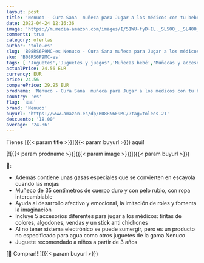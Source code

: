 ```yaml
---
layout: post
title: 'Nenuco - Cura Sana  muñeca para Jugar a los médicos con tu bebé  con tiritas de Colores y el Kit médico para Curar a la muñeca  Juguete indicado para niños y niñas de 3 años  Famosa  700016256 '
date: 2022-04-24 12:16:36
image: 'https://m.media-amazon.com/images/I/51WU-fyD+IL._SL500_._SL400_.jpg'
comments: true
category: ofertas
author: 'tole.es'
slug: 'B08RS6F9MC-es Nenuco - Cura Sana muñeca para Jugar a los médicos con tu...'
sku: 'B08RS6F9MC-es'
tags: [ 'Juguetes','Juguetes y juegos','Muñecas bebé','Muñecas y accesorios','bebé','nenuco','🇪🇸', ]
actualPrice: 24.56 EUR
currency: EUR
price: 24.56
comparePrice: 29.95 EUR
prodname: 'Nenuco - Cura Sana  muñeca para Jugar a los médicos con tu bebé  con tiritas de Colores y el Kit médico para Curar a la muñeca  Juguete indicado para niños y niñas de 3 años  Famosa  700016256 '
country: 'es'
flag: '🇪🇸'
brand: 'Nenuco'
buyurl: 'https://www.amazon.es/dp/B08RS6F9MC/?tag=tolees-21'
descuento: '18.00'
average: '24.86'
---
```


Tienes [{{< param title >}}]({{< param buyurl >}}) aqui!

[![{{< param prodname >}}]({{< param image >}})]({{< param buyurl >}})

🔎:

- Además contiene unas gasas especiales que se convierten en escayola cuando las mojas
- Muñeco de 35 centímetros de cuerpo duro y con pelo rubio, con ropa intercambiable
- Ayuda al desarrollo afectivo y emocional, la imitación de roles y fomenta la imaginación
- Incluye 5 accesorios diferentes para jugar a los médicos: tiritas de colores, algodones, vendas y un stick anti chichones
- Al no tener sistema electrónico se puede sumergir, pero es un producto no especificado para agua como otros juguetes de la gama Nenuco
- Juguete recomendado a niños a partir de 3 años

[🛒 Comprar!!!]({{< param buyurl >}})
